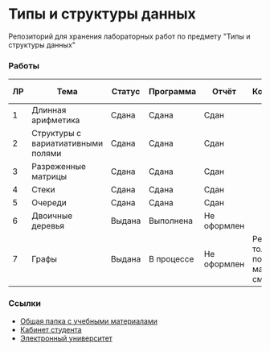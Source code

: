 # Типы и структуры данных

Репозиторий для хранения лабораторных работ по предмету "Типы и структуры данных"

### Работы


| ЛР | Тема | Статус | Программа | Отчёт | Комментарий | Методические материалы |
| -- | ---- | ------ | --------- | ----- | ----------- | ---------------------- |
| 1 | Длинная арифметика | Сдана | Сдана | Сдан ||[Dropbox](https://www.dropbox.com/sh/ej0miyr4oh3gx69/AACI-MtyEBSEb8raNix0wnEja?dl=0)|
| 2 | Структуры с вариатиативными полями | Сдана | Сдана | Сдан ||[Dropbox](https://www.dropbox.com/sh/r5np12g9zju93dx/AABxtn96ksPLQcbOjFFzMA36a?dl=0)|
| 3 | Разреженные матрицы | Сдана | Сдана | Сдан ||[Dropbox](https://www.dropbox.com/sh/jlrs7haxjnytpbf/AAA9sXrwqBSX4uvu6zWfQGCta?dl=0)|
| 4 | Стеки | Сдана | Сдана | Сдан ||[Dropbox](https://www.dropbox.com/sh/mk8ldo99oxg4pac/AACYfLgqa1Jpu7um5wDaJd8ga?dl=0)|
| 5 | Очереди | Сдана | Сдана | Сдан ||[Dropbox](https://www.dropbox.com/sh/l4pf0yjlx1gdbkb/AADlY2lvLTB4Ev0pTLWUrB8Fa?dl=0)|
| 6 | Двоичные деревья | Выдана | Выполнена | Не оформлен ||[Dropbox](https://www.dropbox.com/sh/eq6c15pqxwn0iet/AAB2XWkIdDiunTgAKxF3emjXa?dl=0)|
| 7 | Графы | Выдана | В процессе | Не оформлен | Реализована только посредством матрицы смежности|[Dropbox](https://www.dropbox.com/sh/rq6a66zdcg78u6y/AAB4YyeFcQR3r9KGG7KUjj37a?dl=0)|


### Ссылки

  - [Общая папка с учебными материалами](https://www.dropbox.com/sh/43f2rhbw4pc9t9c/AABJtW9zrF757iF3nsuFTdn7a?dl=0)
  - [Кабинет студента](https://students.bmstu.ru)
  - [Электронный университет](https://eu.bmstu.ru)